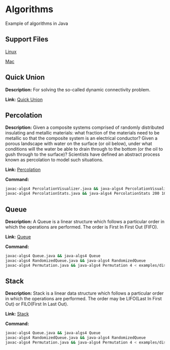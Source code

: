 # Algorithms

Example of algorithms in Java

## Support Files

[Linux](https://lift.cs.princeton.edu/java/linux/)

[Mac](https://lift.cs.princeton.edu/java/mac/lift-java.pkg)

## Quick Union

**Description:** For solving the so-called dynamic connectivity problem.

**Link:** [Quick Union](/Quick-Union/)

## Percolation

**Description:** Given a composite systems comprised of randomly distributed insulating and metallic materials: what fraction of the materials need to be metallic so that the composite system is an electrical conductor? Given a porous landscape with water on the surface (or oil below), under what conditions will the water be able to drain through to the bottom (or the oil to gush through to the surface)? Scientists have defined an abstract process known as percolation to model such situations.

**Link:** [Percolation](/Percolation/)

**Command:**
```sh
javac-algs4 PercolationVisualizer.java && java-algs4 PercolationVisualizer examples/input20.txt 
javac-algs4 PercolationStats.java && java-algs4 PercolationStats 200 100
```

## Queue

**Description:** A Queue is a linear structure which follows a particular order in which the operations are performed. The order is First In First Out (FIFO).

**Link:** [Queue](/Queue/)

**Command:**
```sh
javac-algs4 Queue.java && java-algs4 Queue
javac-algs4 RandomizedQueue.java && java-algs4 RandomizedQueue
javac-algs4 Permutation.java && java-algs4 Permutation 4 < examples/distinct.txt
```

## Stack

**Description:** Stack is a linear data structure which follows a particular order in which the operations are performed. The order may be LIFO(Last In First Out) or FILO(First In Last Out).

**Link:** [Stack](/Stack/)

**Command:**
```sh
javac-algs4 Queue.java && java-algs4 Queue
javac-algs4 RandomizedQueue.java && java-algs4 RandomizedQueue
javac-algs4 Permutation.java && java-algs4 Permutation 4 < examples/distinct.txt
```

